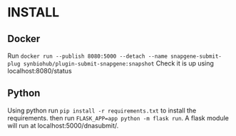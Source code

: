# INSTALL
## Docker
Run `docker run --publish 8080:5000 --detach --name snapgene-submit-plug synbiohub/plugin-submit-snapgene:snapshot` Check it is up using localhost:8080/status

## Python
Using python run `pip install -r requirements.txt` to install the requirements.
then run `FLASK_APP=app python -m flask run`.
A flask module will run at localhost:5000/dnasubmit/.
